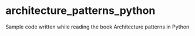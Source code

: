 # architecture_patterns_python
Sample code written while reading the book Architecture patterns in Python
